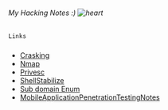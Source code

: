 ###### My Hacking Notes :) ![heart](https://github.githubassets.com/images/icons/emoji/unicode/2764.png)  

~~~
Links
~~~
###

- [Crasking](./Crasking.md)
- [Nmap](./Nmap.md)
- [Privesc](./Privesc.md)
- [ShellStabilize](./ShellStabilize.md)
- [Sub domain Enum](./SubdomainEnum.md)
- [MobileApplicationPenetrationTestingNotes](./MobileApplicationPenetrationTestingNotes)